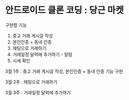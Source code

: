 # 안드로이드 클론 코딩 : 당근 마켓 

구현할 기능 

1. 중고 거래 게시글 작성
2. 본인인증 + 동네 인증 
3. 채팅으로 거래하기
4. 거래일정 달력에 추가하기 - 알람
5. 시세 확인

3월 1주 : 중고 거래 게시글 작성, 본인인증 + 동네 인증 기능 구현

3월 2주 : 채팅으로 거래하기

3월 3주 : 거래일정 달력에 추가하기 